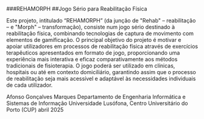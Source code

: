 ###REHAMORPH
##Jogo Sério para Reabilitação Física

Este projeto, intitulado “REHAMORPH” (da junção de "Rehab" – reabilitação – e "Morph" – transformação), consiste num jogo sério destinado à reabilitação física, combinando tecnologias de captura de movimento com elementos de gamificação. O principal objetivo do projeto é motivar e apoiar utilizadores em processos de reabilitação física através de exercícios terapêuticos apresentados em formato de jogo, proporcionando uma experiência mais interativa e eficaz comparativamente aos métodos tradicionais de fisioterapia.
O jogo poderá ser utilizado em clínicas, hospitais ou até em contexto domiciliário, garantindo assim que o processo de reabilitação seja mais acessível e adaptável às necessidades individuais de cada utilizador.


Afonso Gonçalves Marques
Departamento de Engenharia Informática e Sistemas de Informação Universidade Lusófona, Centro Universitário do Porto (CUP) abril 2025
